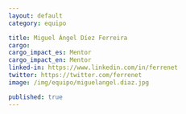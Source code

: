 ```yaml
---
layout: default
category: equipo

title: Miguel Ángel Díez Ferreira
cargo:
cargo_impact_es: Mentor
cargo_impact_en: Mentor
linked-in: https://www.linkedin.com/in/ferrenet
twitter: https://twitter.com/ferrenet
image: /img/equipo/miguelangel.diaz.jpg

published: true
---
```

